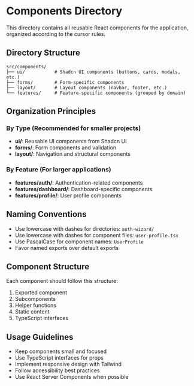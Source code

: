 # Components Directory

This directory contains all reusable React components for the application, organized according to the cursor rules.

## Directory Structure

```
src/components/
├── ui/           # Shadcn UI components (buttons, cards, modals, etc.)
├── forms/        # Form-specific components
├── layout/       # Layout components (navbar, footer, etc.)
└── features/     # Feature-specific components (grouped by domain)
```

## Organization Principles

### By Type (Recommended for smaller projects)
- **ui/**: Reusable UI components from Shadcn UI
- **forms/**: Form components and validation
- **layout/**: Navigation and structural components

### By Feature (For larger applications)
- **features/auth/**: Authentication-related components
- **features/dashboard/**: Dashboard-specific components
- **features/profile/**: User profile components

## Naming Conventions

- Use lowercase with dashes for directories: `auth-wizard/`
- Use lowercase with dashes for component files: `user-profile.tsx`
- Use PascalCase for component names: `UserProfile`
- Favor named exports over default exports

## Component Structure

Each component should follow this structure:
1. Exported component
2. Subcomponents
3. Helper functions
4. Static content
5. TypeScript interfaces

## Usage Guidelines

- Keep components small and focused
- Use TypeScript interfaces for props
- Implement responsive design with Tailwind
- Follow accessibility best practices
- Use React Server Components when possible 